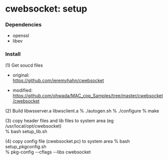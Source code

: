 cwebsocket: setup
===============

### Dependencies
- openssl  
- libev  

### Install
(1) Get soucd files
- original:  
https://github.com/jeremyhahn/cwebsocket 

- modified:
https://github.com/ohwada/MAC_cpp_Samples/tree/master/cwebsocket/cwebsocket  

(2) Build libwsserver.a  libwsclient.a
% ./autogen.sh
% ./configure
% make  

(3) copy header files and lib files to system area 
(eg /usr/local/opt/cwebsocket)  
% bash setup_lib.sh  

(4) copy config file (cwebsocket.pc) to system area 
% bash setup_pkgconfig.sh  
% pkg-config --cflags --libs cwebsocket  


